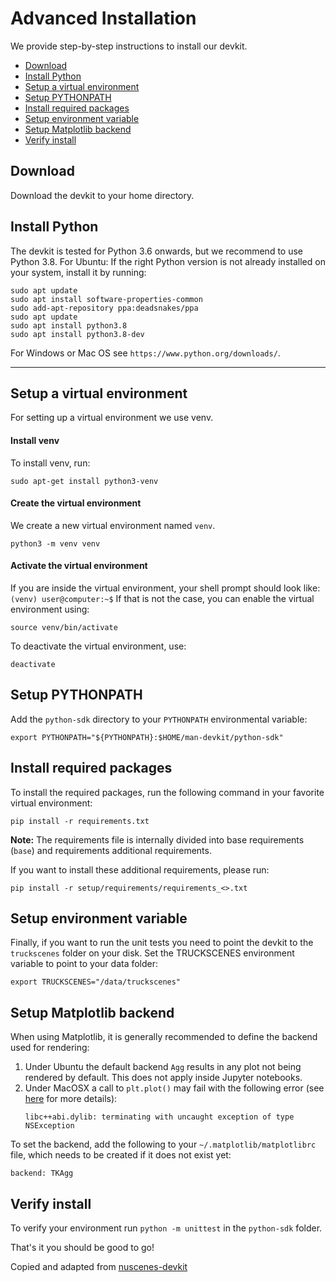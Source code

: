 # Advanced Installation
We provide step-by-step instructions to install our devkit.
- [Download](#download)
- [Install Python](#install-python)
- [Setup a virtual environment](#setup-a-virtual-environment)
- [Setup PYTHONPATH](#setup-pythonpath)
- [Install required packages](#install-required-packages)
- [Setup environment variable](#setup-environment-variable)
- [Setup Matplotlib backend](#setup-matplotlib-backend)
- [Verify install](#verify-install)

## Download

Download the devkit to your home directory.

## Install Python

The devkit is tested for Python 3.6 onwards, but we recommend to use Python 3.8.
For Ubuntu: If the right Python version is not already installed on your system, install it by running:
```
sudo apt update
sudo apt install software-properties-common
sudo add-apt-repository ppa:deadsnakes/ppa
sudo apt update
sudo apt install python3.8
sudo apt install python3.8-dev
```
For Windows or Mac OS see `https://www.python.org/downloads/`.

-----
## Setup a virtual environment
For setting up a virtual environment we use venv.

#### Install venv
To install venv, run:
```
sudo apt-get install python3-venv 
```

#### Create the virtual environment
We create a new virtual environment named `venv`.
```
python3 -m venv venv
```

#### Activate the virtual environment
If you are inside the virtual environment, your shell prompt should look like: `(venv) user@computer:~$`
If that is not the case, you can enable the virtual environment using:
```
source venv/bin/activate
```
To deactivate the virtual environment, use:
```
deactivate
```

## Setup PYTHONPATH
Add the `python-sdk` directory to your `PYTHONPATH` environmental variable:
```
export PYTHONPATH="${PYTHONPATH}:$HOME/man-devkit/python-sdk"
```

## Install required packages

To install the required packages, run the following command in your favorite virtual environment:
```
pip install -r requirements.txt
```
**Note:** The requirements file is internally divided into base requirements (`base`) and requirements additional requirements.

If you want to install these additional requirements, please run:
```
pip install -r setup/requirements/requirements_<>.txt
``` 

## Setup environment variable
Finally, if you want to run the unit tests you need to point the devkit to the `truckscenes` folder on your disk.
Set the TRUCKSCENES environment variable to point to your data folder:
```
export TRUCKSCENES="/data/truckscenes"
```

## Setup Matplotlib backend
When using Matplotlib, it is generally recommended to define the backend used for rendering:
1) Under Ubuntu the default backend `Agg` results in any plot not being rendered by default. This does not apply inside Jupyter notebooks.
2) Under MacOSX a call to `plt.plot()` may fail with the following error (see [here](https://github.com/matplotlib/matplotlib/issues/13414) for more details):
    ```
    libc++abi.dylib: terminating with uncaught exception of type NSException
    ```
To set the backend, add the following to your `~/.matplotlib/matplotlibrc` file, which needs to be created if it does not exist yet: 
```
backend: TKAgg
```

## Verify install
To verify your environment run `python -m unittest` in the `python-sdk` folder.

That's it you should be good to go!





Copied and adapted from [nuscenes-devkit](https://github.com/nutonomy/nuscenes-devkit)